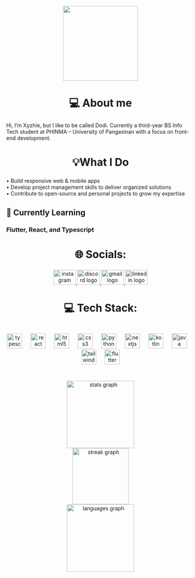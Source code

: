 <br clear="both">

<div align="center">
  <img height="200" src="https://user-images.githubusercontent.com/45157446/161337980-87a1b2e4-99ea-4fc8-ab1e-faa61357b40d.gif"  />
</div>

###

<h1 align="center">💻 About me</h1>

###

<p align="left">Hi, I’m Xyzhie, but I like to be called Dodi. Currently a third-year BS Info Tech student at PHINMA – University of Pangasinan with a focus on front-end development.</p>

###

<h1 align="center">💡What I Do</h1>

###

<p align="left">• Build responsive web & mobile apps<br>• Develop project management skills to deliver organized solutions<br>• Contribute to open-source and personal projects to grow my expertise</p>

###

<h2 align="left">📝 Currently Learning</h2>

###

<h3 align="left">Flutter, React, and Typescript</h3>

###

<h1 align="center">🌐 Socials:</h1>

###

<div align="center">
  <a href="https://www.instagram.com/_xy.zh" target="_blank">
    <img src="https://raw.githubusercontent.com/maurodesouza/profile-readme-generator/master/src/assets/icons/social/instagram/default.svg" width="60" height="40" alt="instagram logo"  />
  </a>
  <a href="745901637901746226" target="_blank">
    <img src="https://raw.githubusercontent.com/maurodesouza/profile-readme-generator/master/src/assets/icons/social/discord/default.svg" width="60" height="40" alt="discord logo"  />
  </a>
  <a href="xyzhiedacanay24@gmail.com" target="_blank">
    <img src="https://raw.githubusercontent.com/maurodesouza/profile-readme-generator/master/src/assets/icons/social/gmail/default.svg" width="60" height="40" alt="gmail logo"  />
  </a>
  <a href="https://www.linkedin.com/in/xyzhie-dacanay-b12393292/" target="_blank">
    <img src="https://raw.githubusercontent.com/maurodesouza/profile-readme-generator/master/src/assets/icons/social/linkedin/default.svg" width="60" height="40" alt="linkedin logo"  />
  </a>
</div>

###

<h1 align="center">💻 Tech Stack:</h1>

###

<br clear="both">

<div align="center">
  <img src="https://skillicons.dev/icons?i=ts" height="40" alt="typescript logo"  />
  <img width="15" />
  <img src="https://skillicons.dev/icons?i=react" height="40" alt="react logo"  />
  <img width="15" />
  <img src="https://skillicons.dev/icons?i=html" height="40" alt="html5 logo"  />
  <img width="15" />
  <img src="https://skillicons.dev/icons?i=css" height="40" alt="css3 logo"  />
  <img width="15" />
  <img src="https://skillicons.dev/icons?i=py" height="40" alt="python logo"  />
  <img width="15" />
  <img src="https://skillicons.dev/icons?i=nextjs" height="40" alt="nextjs logo"  />
  <img width="15" />
  <img src="https://skillicons.dev/icons?i=kotlin" height="40" alt="kotlin logo"  />
  <img width="15" />
  <img src="https://skillicons.dev/icons?i=java" height="40" alt="java logo"  />
  <img width="15" />
  <img src="https://skillicons.dev/icons?i=tailwind" height="40" alt="tailwindcss logo"  />
  <img width="15" />
  <img src="https://skillicons.dev/icons?i=flutter" height="40" alt="flutter logo"  />
</div>

###

<br clear="both">

<div align="center">
  <img src="https://github-readme-stats.vercel.app/api?username=Xyzhie-Dacanay&hide_title=false&hide_rank=false&show_icons=true&include_all_commits=true&count_private=true&disable_animations=false&theme=tokyonight&locale=en&hide_border=false" height="180" alt="stats graph" /> <br>
  <img src="https://streak-stats.demolab.com?user=Xyzhie-Dacanay&locale=en&mode=daily&theme=tokyonight&hide_border=false&border_radius=7" height="150" alt="streak graph" /> <br>
  <img src="https://github-readme-stats.vercel.app/api/top-langs?username=Xyzhie-Dacanay&locale=en&hide_title=false&layout=compact&card_width=320&langs_count=5&theme=tokyonight&hide_border=false" height="180" alt="languages graph"  />
</div>

###

<div align="left">
</div>

###
